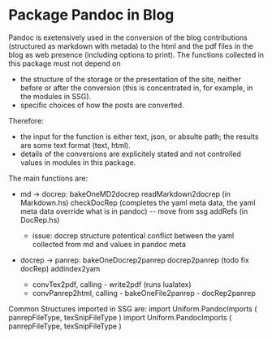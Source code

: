 # Package Pandoc in Blog

Pandoc is exetensively used in the conversion of the blog contributions (structured as markdown with metada) to the html and the pdf files in the blog as web presence (including options to print).
The functions collected in this package must not depend on
- the structure of the storage or the presentation of the site, neither before or after the conversion (this is concentrated in, for example, in the modules in SSG).
- specific choices of how the posts are converted.

Therefore:
- the input for the function is either text, json, or absulte path; the results are some text format (text, html).
- details of the conversions are explicitely stated and not controlled values in modules in this package. 

The main functions are:
- md -> docrep: bakeOneMD2docrep
    readMarkdown2docrep (in Markdown.hs)
    checkDocRep (completes the yaml meta data, 
        the yaml meta data override what is in pandoc)
            -- move from ssg
    addRefs (in DocRep.hs)

    - issue: docrep structure potentical conflict between
        the yaml collected from md and values in pandoc meta

- docrep -> panrep: bakeOneDocrep2panrep
    docrep2panrep (todo fix docRep)
    addindex2yam


    
    - convTex2pdf, calling 
            - write2pdf (runs lualatex)
    - convPanrep2html, calling 
            - bakeOneFile2panrep 
            - docRep2panrep

Common Structures imported in SSG are: 
import Uniform.PandocImports ( panrepFileType, texSnipFileType )
import Uniform.PandocImports ( panrepFileType, texSnipFileType )

